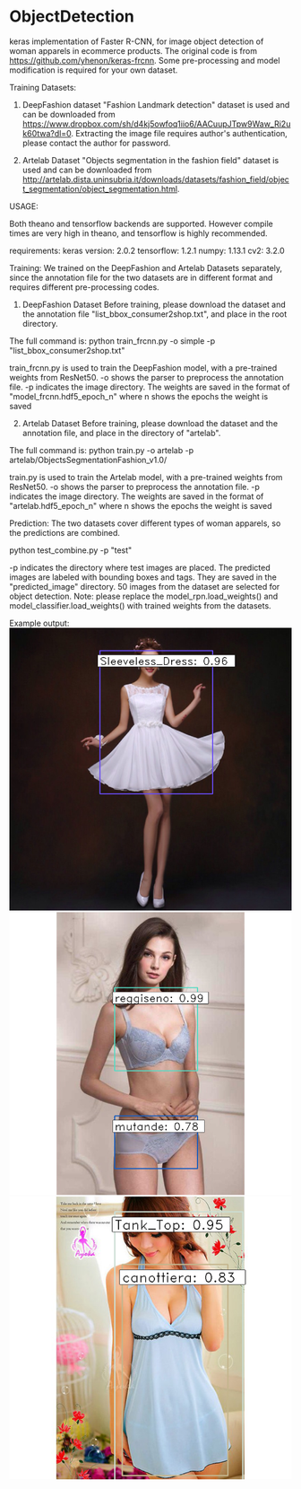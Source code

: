 # ObjectDetection
keras implementation of Faster R-CNN, for image object detection of woman apparels in ecommerce products. The original code is from https://github.com/yhenon/keras-frcnn. Some pre-processing and model modification is required for your own dataset.

Training Datasets:
1. DeepFashion dataset
    "Fashion Landmark detection" dataset is used and can be downloaded from https://www.dropbox.com/sh/d4kj5owfoq1iio6/AACuupJTpw9Waw_Ri2uk60twa?dl=0. Extracting the image file requires author's authentication, please contact the author for password.

2.  Artelab Dataset
  "Objects segmentation in the fashion field" dataset is used and can be downloaded from  http://artelab.dista.uninsubria.it/downloads/datasets/fashion_field/object_segmentation/object_segmentation.html.
  
USAGE:

Both theano and tensorflow backends are supported. However compile times are very high in theano, and tensorflow is highly recommended.

requirements:
keras version: 2.0.2
tensorflow: 1.2.1
numpy: 1.13.1
cv2: 3.2.0


Training:
We trained on the DeepFashion and Artelab Datasets separately, since the annotation file for the two datasets are in different format and requires different pre-processing codes.
1. DeepFashion Dataset
Before training, please download the dataset and the annotation file "list_bbox_consumer2shop.txt", and place in the root directory.

The full command is:
python train_frcnn.py -o simple -p "list_bbox_consumer2shop.txt"

train_frcnn.py is used to train the DeepFashion model, with a pre-trained weights from ResNet50. -o shows the parser to preprocess the annotation file. -p indicates the image directory. The weights are saved in the format of "model_frcnn.hdf5_epoch_n" where n shows the epochs the weight is saved

2. Artelab Dataset
Before training, please download the dataset and the annotation file, and place in the directory of "artelab".

The full command is:
python train.py -o artelab -p artelab/ObjectsSegmentationFashion_v1.0/

train.py is used to train the Artelab model, with a pre-trained weights from ResNet50. -o shows the parser to preprocess the annotation file. -p indicates the image directory. The weights are saved in the format of "artelab.hdf5_epoch_n" where n shows the epochs the weight is saved

Prediction:
The two datasets cover different types of woman apparels, so the predictions are combined.

python test_combine.py -p "test"

-p indicates the directory where test images are placed.
The predicted images are labeled with bounding boxes and tags. They are saved in the "predicted_image" directory. 50 images from the dataset are selected for object detection.
Note: please replace the model_rpn.load_weights() and model_classifier.load_weights() with trained weights from the datasets.


Example output:
![alt text](https://github.com/sth4k/ObjectDetection/blob/master/predicted_image/1.png)
![alt text](https://github.com/sth4k/ObjectDetection/blob/master/predicted_image/2.png)
![alt text](https://github.com/sth4k/ObjectDetection/blob/master/predicted_image/20.png)


